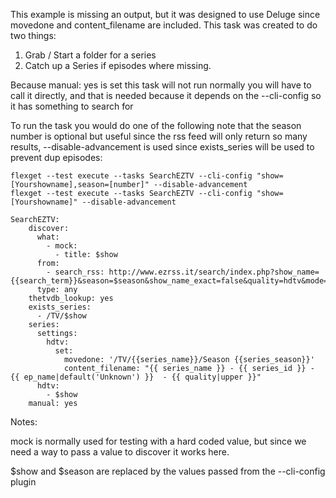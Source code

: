 This example is missing an output, but it was designed to use Deluge since movedone and content_filename are included.
This task was created to do two things:
1. Grab / Start a folder for a series
2. Catch up a Series if episodes where missing.

Because manual: yes is set this task will not run normally you will have to call it directly, and that is needed because it depends on the --cli-config so it has something to search for

To run the task you would do one of the following note that the season number is optional but useful since the rss feed will only return so many results, --disable-advancement is used since exists_series will be used to prevent dup episodes:

```
flexget --test execute --tasks SearchEZTV --cli-config "show=[Yourshowname],season=[number]" --disable-advancement
flexget --test execute --tasks SearchEZTV --cli-config "show=[Yourshowname]" --disable-advancement
```


```
SearchEZTV:
    discover:
      what:
        - mock: 
          - title: $show
      from:
        - search_rss: http://www.ezrss.it/search/index.php?show_name={{search_term}}&season=$season&show_name_exact=false&quality=hdtv&mode=rss
      type: any
    thetvdb_lookup: yes
    exists_series:
      - /TV/$show
    series:
      settings:
        hdtv:
          set:
            movedone: '/TV/{{series_name}}/Season {{series_season}}'
            content_filename: "{{ series_name }} - {{ series_id }} - {{ ep_name|default('Unknown') }}  - {{ quality|upper }}"
      hdtv:
        - $show
    manual: yes
```

Notes:

mock is normally used for testing with a hard coded value, but since we need a way to pass a value to discover it works here.

$show and $season are replaced by the values passed from the --cli-config plugin
